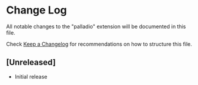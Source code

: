 # Change Log

All notable changes to the "palladio" extension will be documented in this file.

Check [Keep a Changelog](http://keepachangelog.com/) for recommendations on how to structure this file.

## [Unreleased]

- Initial release